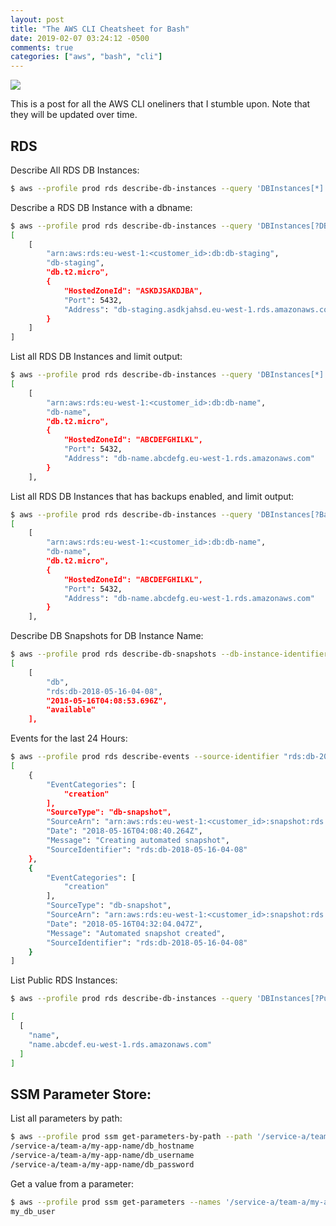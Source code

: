 ```yaml
---
layout: post
title: "The AWS CLI Cheatsheet for Bash"
date: 2019-02-07 03:24:12 -0500
comments: true
categories: ["aws", "bash", "cli"] 
---
```


![](https://user-images.githubusercontent.com/30043398/52399083-cdb9b580-2ac3-11e9-8c8a-79fcb811de18.png)

This is a post for all the AWS CLI oneliners that I stumble upon. Note that they will be updated over time.

## RDS

Describe All RDS DB Instances:

```bash
$ aws --profile prod rds describe-db-instances --query 'DBInstances[*].[DBInstanceArn,DBInstanceIdentifier,DBInstanceClass,Endpoint]'
```

Describe a RDS DB Instance with a dbname:

```bash
$ aws --profile prod rds describe-db-instances --query 'DBInstances[?DBInstanceIdentifier==`db-staging`].[DBInstanceArn,DBInstanceIdentifier,DBInstanceClass,Endpoint]'
[
    [
        "arn:aws:rds:eu-west-1:<customer_id>:db:db-staging",
        "db-staging",
        "db.t2.micro",
        {
            "HostedZoneId": "ASKDJSAKDJBA",
            "Port": 5432,
            "Address": "db-staging.asdkjahsd.eu-west-1.rds.amazonaws.com"
        }
    ]
]
```

List all RDS DB Instances and limit output:

```bash
$ aws --profile prod rds describe-db-instances --query 'DBInstances[*].[DBInstanceArn,DBInstanceIdentifier,DBInstanceClass,Endpoint]'
[
    [
        "arn:aws:rds:eu-west-1:<customer_id>:db:db-name",
        "db-name",
        "db.t2.micro",
        {
            "HostedZoneId": "ABCDEFGHILKL",
            "Port": 5432,
            "Address": "db-name.abcdefg.eu-west-1.rds.amazonaws.com"
        }
    ],
```

List all RDS DB Instances that has backups enabled, and limit output:

```bash
$ aws --profile prod rds describe-db-instances --query 'DBInstances[?BackupRetentionPeriod>`0`].[DBInstanceArn,DBInstanceIdentifier,DBInstanceClass,Endpoint]'
[
    [
        "arn:aws:rds:eu-west-1:<customer_id>:db:db-name",
        "db-name",
        "db.t2.micro",
        {
            "HostedZoneId": "ABCDEFGHILKL",
            "Port": 5432,
            "Address": "db-name.abcdefg.eu-west-1.rds.amazonaws.com"
        }
    ],
```

Describe DB Snapshots for DB Instance Name:

```bash
$ aws --profile prod rds describe-db-snapshots --db-instance-identifier db --query 'DBSnapshots[?DBInstanceIdentifier==`db`].[DBInstanceIdentifier,DBSnapshotIdentifier,SnapshotCreateTime,Status]'
[
    [
        "db",
        "rds:db-2018-05-16-04-08",
        "2018-05-16T04:08:53.696Z",
        "available"
    ],
```

Events for the last 24 Hours:

```bash
$ aws --profile prod rds describe-events --source-identifier "rds:db-2018-05-16-04-08" --source-type db-snapshot --duration 1440 --query 'Events[*]'
[
    {
        "EventCategories": [
            "creation"
        ],
        "SourceType": "db-snapshot",
        "SourceArn": "arn:aws:rds:eu-west-1:<customer_id>:snapshot:rds:db-2018-05-16-04-08",
        "Date": "2018-05-16T04:08:40.264Z",
        "Message": "Creating automated snapshot",
        "SourceIdentifier": "rds:db-2018-05-16-04-08"
    },
    {
        "EventCategories": [
            "creation"
        ],
        "SourceType": "db-snapshot",
        "SourceArn": "arn:aws:rds:eu-west-1:<customer_id>:snapshot:rds:db-2018-05-16-04-08",
        "Date": "2018-05-16T04:32:04.047Z",
        "Message": "Automated snapshot created",
        "SourceIdentifier": "rds:db-2018-05-16-04-08"
    }
]
```

List Public RDS Instances:

```bash
$ aws --profile prod rds describe-db-instances --query 'DBInstances[?PubliclyAccessible==`true`].[DBInstanceIdentifier,Endpoint.Address]'

[
  [
    "name",
    "name.abcdef.eu-west-1.rds.amazonaws.com"
  ]
]
```

## SSM Parameter Store:

List all parameters by path:

```bash
$ aws --profile prod ssm get-parameters-by-path --path '/service-a/team-a/my-app-name/' | jq '.Parameters[]' | jq -r '.Name'
/service-a/team-a/my-app-name/db_hostname
/service-a/team-a/my-app-name/db_username
/service-a/team-a/my-app-name/db_password
```

Get a value from a parameter:

```bash
$ aws --profile prod ssm get-parameters --names '/service-a/team-a/my-app-name/db_username' --with-decryption | jq '.Parameters[]' | jq -r '.Value'
my_db_user
```
